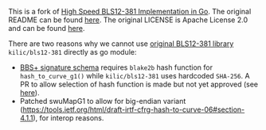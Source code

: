This is a fork of [High Speed BLS12-381 Implementation in Go](https://github.com/kilic/bls12-381).
The original README can be found [here](https://github.com/kilic/bls12-381/blob/master/README.md).
The original LICENSE is Apache License 2.0 and can be found [here](https://github.com/kilic/bls12-381/blob/master/LICENSE).

There are two reasons why we cannot use [original BLS12-381 library](https://github.com/kilic/bls12-381)
`kilic/bls12-381` directly as go module:
- [BBS+ signature schema](https://mattrglobal.github.io/bbs-signatures-spec/) requires `blake2b` hash function
  for `hash_to_curve_g1()` while `kilic/bls12-381` uses hardcoded `SHA-256`. A PR to allow selection of hash function
  is made but not yet approved (see [here](https://github.com/kilic/bls12-381/pull/25)).
- Patched swuMapG1 to allow for big-endian variant (https://tools.ietf.org/html/draft-irtf-cfrg-hash-to-curve-06#section-4.1.1),
  for interop reasons.